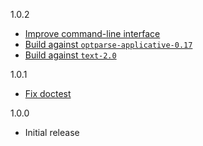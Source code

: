 1.0.2

* [Improve command-line interface](https://github.com/dhall-lang/dhall-haskell/pull/2355)
* [Build against `optparse-applicative-0.17`](https://github.com/dhall-lang/dhall-haskell/pull/2355)
* [Build against `text-2.0`](https://github.com/dhall-lang/dhall-haskell/pull/2356)

1.0.1

* [Fix doctest](https://github.com/dhall-lang/dhall-haskell/pull/2325)

1.0.0

* Initial release
